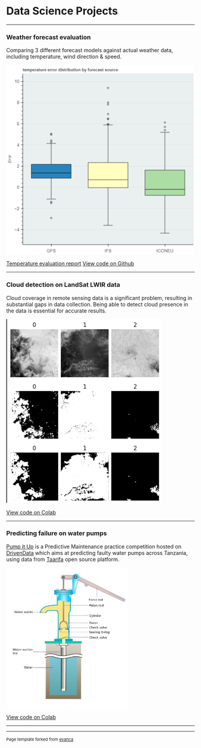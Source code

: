 # Data Science Projects

---

### Weather forecast evaluation

Comparing 3 different forecast models against actual weather data, including temperature, wind direction & speed.

<img src="images/temperature_diff_box_plot.svg"/>

[Temperature evaluation report](/weather_forecast_evaluation_report)
[View code on Github](https://github.com/ElliDimo/weather_forecast_evaluation/tree/main)

---

### Cloud detection on LandSat LWIR data 

Cloud coverage in remote sensing data is a significant problem, resulting in substantial gaps in data collection. 
Being able to detect cloud presence in the data is essential for accurate results.

<img src="images/cloud_detection.jpg?raw=true"/>

[View code on Colab](https://colab.research.google.com/drive/1r0UqwHqao5ZtQj2nI5-pG8sWd-zNhkeQ)

---

### Predicting failure on water pumps

[Pump it Up](https://www.drivendata.org/competitions/7/pump-it-up-data-mining-the-water-table/page/23/) is a Predictive Maintenance practice competition hosted on [DrivenData](https://www.drivendata.org/)
which aims at predicting faulty water pumps across Tanzania, using data from [Taarifa](https://taarifa.org/) open source platform.

<img src="images/water_pump.jpg?raw=true"/>

[View code on Colab](https://colab.research.google.com/drive/1bFk4JMhGPUOF2gwgHQ20zuOZW6GeDIcC#scrollTo=wobnORBNnc37)

---


[//]: # (## Operational Research)

[//]: # ()
[//]: # ([Employee Scheduling]&#40;/sample_page&#41;)

[//]: # ()
[//]: # (An employee shift allocation solution, according to provided capacity and given constraints. )

[//]: # ()
[//]: # ([View code on Github]&#40;https://colab.research.google.com/drive/1bFk4JMhGPUOF2gwgHQ20zuOZW6GeDIcC#scrollTo=wobnORBNnc37&#41;)

---
<p style="font-size:11px">Page template forked from <a href="https://github.com/evanca/quick-portfolio">evanca</a></p>
<!-- Remove above link if you don't want to attibute -->

